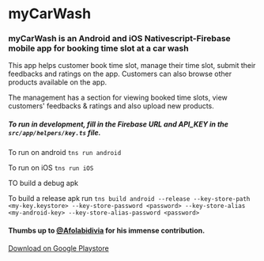 # myCarWash
### myCarWash is an Android and iOS Nativescript-Firebase mobile app for booking time slot  at a car wash

This app helps customer book time slot, manage their time slot, submit their feedbacks and ratings on the app. 
Customers can also browse other products available on the app. 

The management has a section for viewing booked time slots, view customers' feedbacks & ratings and also upload new products. 
  
##### To run in development, fill in the Firebase URL and API_KEY in the `src/app/helpers/key.ts` file. 

To run on android  `tns run android`

To run on iOS   `tns run iOS`

TO build a debug apk

To build a release apk run `tns build android --release --key-store-path <my-key.keystore> --key-store-password <password> --key-store-alias <my-android-key> --key-store-alias-password <password>`

#### Thumbs up to [@Afolabidivia](https://github.com/Afolabidivia) for his immense contribution.

[Download on Google Playstore](https://play.google.com/store/apps/details?id=org.nativescript.checkHealth)
